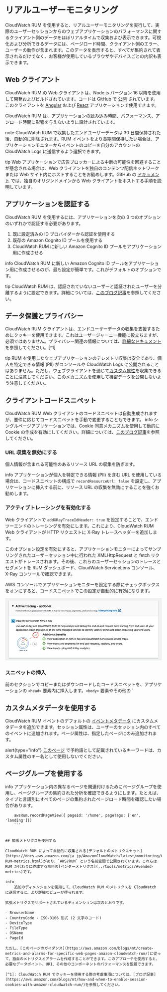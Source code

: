 # リアルユーザーモニタリング

CloudWatch RUM を使用すると、リアルユーザーモニタリングを実行して、実際のユーザーセッションからのウェブアプリケーションのパフォーマンスに関するクライアント側のデータをほぼリアルタイムで収集および表示できます。可視化および分析できるデータには、ページロード時間、クライアント側のエラー、ユーザーの動作が含まれます。このデータを表示すると、すべてが集約されて表示されるだけでなく、お客様が使用しているブラウザやデバイスごとの内訳も表示できます。

## Web クライアント

CloudWatch RUM の Web クライアントは、Node.js バージョン 16 以降を使用して開発およびビルドされています。コードは GitHub で [公開](https://github.com/aws-observability/aws-rum-web) されています。このクライアントを [Angular](https://github.com/aws-observability/aws-rum-web/blob/main/docs/cdn_angular.md) および [React](https://github.com/aws-observability/aws-rum-web/blob/main/docs/cdn_react.md) アプリケーションで使用できます。

CloudWatch RUM は、アプリケーションの読み込み時間、パフォーマンス、アンロード時間に影響を与えないように設計されています。

note
    CloudWatch RUM で収集したエンドユーザーデータは 30 日間保持された後、自動的に削除されます。RUM イベントをより長期間保持したい場合は、アプリケーションモニターからイベントのコピーを自分のアカウントの CloudWatch Logs に送信するよう選択できます。

tip
    Web アプリケーションで広告ブロッカーによる中断の可能性を回避することが懸念される場合は、Web クライアントを独自のコンテンツ配信ネットワークまたは Web サイト内にホストすることをお勧めします。GitHub の [ドキュメント](https://github.com/aws-observability/aws-rum-web/blob/main/docs/cdn_installation.md) では、独自のオリジンドメインから Web クライアントをホストする手順を説明しています。


## アプリケーションを認証する

CloudWatch RUM を使用するには、アプリケーションを次の 3 つのオプションのいずれかで認証する必要があります。

1. 既に設定済みの ID プロバイダーから認証を使用する
2. 既存の Amazon Cognito ID プールを使用する
3. CloudWatch RUM に新しい Amazon Cognito ID プールをアプリケーション用に作成させる

info
CloudWatch RUM に新しい Amazon Cognito ID プールをアプリケーション用に作成させるのが、最も設定が簡単です。これがデフォルトのオプションです。

tip
CloudWatch RUM は、認証されていないユーザーと認証されたユーザーを分離するように設定できます。詳細については、[このブログ記事](https://aws.amazon.com/blogs/mt/how-to-isolate-signed-in-users-from-guest-users-within-amazon-cloudwatch-rum/)を参照してください。


## データ保護とプライバシー

CloudWatch RUM クライアントは、エンドユーザーデータの収集を支援するためにクッキーを使用できます。これはユーザージャーニー機能に役立ちますが、必須ではありません。プライバシー関連の情報については、[詳細なドキュメント](https://docs.aws.amazon.com/ja_jp/AmazonCloudWatch/latest/monitoring/CloudWatch-RUM-privacy.html)を参照してください。[^1]

tip
    RUM を使用したウェブアプリケーションのテレメトリ収集は安全であり、個人を特定できる情報 (PII) がコンソールや CloudWatch Logs に公開されることはありません。ただし、ウェブクライアントを通じて[カスタム属性](https://docs.aws.amazon.com/ja_jp/AmazonCloudWatch/latest/monitoring/CloudWatch-RUM-custom-metadata.html)を収集できることに注意してください。このメカニズムを使用して機密データを公開しないよう注意してください。


## クライアントコードスニペット

CloudWatch RUM Web クライアントのコードスニペットは自動生成されますが、要件に応じてコードスニペットを手動で変更することもできます。
info
    シングルページアプリケーションでは、Cookie 同意メカニズムを使用して動的に Cookie の作成を有効にしてください。詳細については、[このブログ記事](https://aws.amazon.com/blogs/mt/how-and-when-to-enable-session-cookies-with-amazon-cloudwatch-rum/)を参照してください。


### URL 収集を無効にする

個人情報が含まれる可能性のあるリソース URL の収集を防ぎます。

info
アプリケーションが個人を特定できる情報 (PII) を含む URL を使用している場合は、コードスニペットの構成で `recordResourceUrl: false` を設定し、アプリケーションに挿入する前に、リソース URL の収集を無効にすることを強くお勧めします。


### アクティブトレーシングを有効化する

Web クライアントで `addXRayTraceIdHeader: true` を設定することで、エンドツーエンドのトレーシングを有効にします。これにより、CloudWatch RUM Web クライアントが HTTP リクエストに X-Ray トレースヘッダーを追加します。

このオプション設定を有効にすると、アプリケーションモニターによってサンプリングされたユーザーセッション中に行われた XMLHttpRequest と fetch リクエストがトレースされます。その後、これらのユーザーセッションのトレースとセグメントを RUM ダッシュボード、CloudWatch ServiceLens コンソール、X-Ray コンソールで確認できます。

AWS コンソールでアプリケーションモニターを設定する際にチェックボックスをオンにすると、コードスニペットでこの設定が自動的に有効になります。

![RUM アプリケーションモニターのアクティブトレーシング設定](../images/rum1.png)

### スニペットの挿入

前のセクションでコピーまたはダウンロードしたコードスニペットを、アプリケーションの `<head>` 要素内に挿入します。`<body>` 要素やその他の `<script></script></body></head>

## カスタムメタデータを使用する

CloudWatch RUM イベントのデフォルトの [イベントメタデータ](https://docs.aws.amazon.com/ja_jp/AmazonCloudWatch/latest/monitoring/CloudWatch-RUM-datacollected.html) にカスタムメタデータを追加できます。セッション属性は、ユーザーのセッション内のすべてのイベントに追加されます。ページ属性は、指定したページにのみ追加されます。

alert{type="info"}
    [このページ](https://docs.aws.amazon.com/ja_jp/AmazonCloudWatch/latest/monitoring/CloudWatch-RUM-custom-metadata.html) で予約語として記載されているキーワードは、カスタム属性のキー名として使用しないでください。


## ページグループを使用する

info
アプリケーション内の異なるページを関連付けるためにページグループを使用し、ページグループの集約された分析を確認できるようにします。たとえば、タイプと言語別にすべてのページの集約されたページロード時間を確認したい場合があります。

```
    awsRum.recordPageView({ pageId: '/home', pageTags: ['en', 'landing']})
    ```


## 拡張メトリクスを使用する

CloudWatch RUM によって自動的に収集される[デフォルトのメトリクスセット](https://docs.aws.amazon.com/ja_jp/AmazonCloudWatch/latest/monitoring/CloudWatch-RUM-metrics.html)があり、`AWS/RUM` という名前空間で公開されています。これらは RUM が代わりに作成する無料の[ベンダーメトリクス](../tools/metrics/#vended-metrics)です。

info
    追加のディメンションを使用して、CloudWatch RUM のメトリクスを CloudWatch に送信すると、より詳細なビューが得られます。

拡張メトリクスでサポートされているディメンションは次のとおりです。

- BrowserName
- CountryCode - ISO-3166 形式 (2 文字のコード)
- DeviceType
- FileType
- OSName
- PageId

ただし、[このページのガイダンス](https://aws.amazon.com/blogs/mt/create-metrics-and-alarms-for-specific-web-pages-amazon-cloudwatch-rum/)に従って、独自のメトリクスとアラームを作成することができます。このアプローチを使用すると、必要なデータポイント、URI、その他のコンポーネントのパフォーマンスを監視できます。

[^1]: CloudWatch RUM でクッキーを使用する際の考慮事項については、[ブログ記事](https://aws.amazon.com/blogs/mt/how-and-when-to-enable-session-cookies-with-amazon-cloudwatch-rum/)を参照してください。
